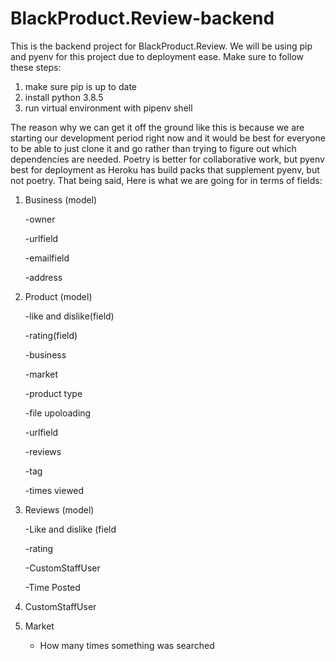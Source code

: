 # BlackProduct.Review-backend

This is the backend project for BlackProduct.Review.  We will be using pip and
pyenv for this project due to deployment ease.  Make sure to follow these
steps:  

1) make sure pip is up to date
2) install python 3.8.5
3) run virtual environment with pipenv shell

The reason why we can get it off the ground like this is because we are 
starting our development period right now and it would be best for everyone to 
be able to just clone it and go rather than trying to figure out which 
dependencies are needed.  Poetry is better for collaborative work, but pyenv 
best for deployment as Heroku has build packs that supplement pyenv, but not poetry.  That being said, Here is what we are going for in terms of fields:

1) Business (model)

   -owner
   
   -urlfield
   
   -emailfield
   
   -address
 
2) Product (model)

   -like and dislike(field)
   
   -rating(field)
   
   -business
   
   -market
   
   -product type
   
   -file upoloading
   
   -urlfield
   
   -reviews
   
   -tag
   
   -times viewed
   
3) Reviews (model)

   -Like and dislike (field
   
   -rating
   
   -CustomStaffUser

   -Time Posted

4) CustomStaffUser

5) Market
   - How many times something was searched
